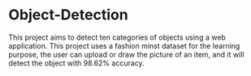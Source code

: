 # Object-Detection
This project aims to detect ten categories of objects using a web application. This project uses a fashion minst dataset for the learning purpose, the user can upload or draw the picture of an item, and it will detect the object with 98.62% accuracy.
